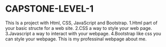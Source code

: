 # CAPSTONE-LEVEL-1
This Is a project with Html, CSS, JavaScript and Bootstrap.
1.Html
part of your basic structe for a web site. 
2.CSS
a way to style your web page.
3.Javascript 
a way to interact with your webpage.
4.Bootstrap
like css you can style your webpage.
This is my professinal webpage about me.